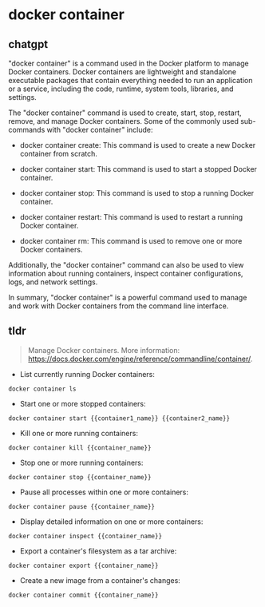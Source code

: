 # docker container 
## chatgpt 
"docker container" is a command used in the Docker platform to manage Docker containers. Docker containers are lightweight and standalone executable packages that contain everything needed to run an application or a service, including the code, runtime, system tools, libraries, and settings.

The "docker container" command is used to create, start, stop, restart, remove, and manage Docker containers. Some of the commonly used sub-commands with "docker container" include:

- docker container create: This command is used to create a new Docker container from scratch.

- docker container start: This command is used to start a stopped Docker container.

- docker container stop: This command is used to stop a running Docker container.

- docker container restart: This command is used to restart a running Docker container.

- docker container rm: This command is used to remove one or more Docker containers.

Additionally, the "docker container" command can also be used to view information about running containers, inspect container configurations, logs, and network settings.

In summary, "docker container" is a powerful command used to manage and work with Docker containers from the command line interface. 

## tldr 
 
> Manage Docker containers.
> More information: <https://docs.docker.com/engine/reference/commandline/container/>.

- List currently running Docker containers:

`docker container ls`

- Start one or more stopped containers:

`docker container start {{container1_name}} {{container2_name}}`

- Kill one or more running containers:

`docker container kill {{container_name}}`

- Stop one or more running containers:

`docker container stop {{container_name}}`

- Pause all processes within one or more containers:

`docker container pause {{container_name}}`

- Display detailed information on one or more containers:

`docker container inspect {{container_name}}`

- Export a container's filesystem as a tar archive:

`docker container export {{container_name}}`

- Create a new image from a container's changes:

`docker container commit {{container_name}}`
